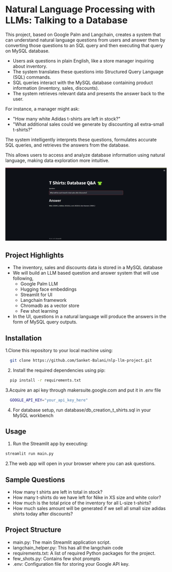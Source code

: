 
# Natural Language Processing with LLMs: Talking to a Database  

This project, based on Google Palm and Langchain, creates a system that can understand natural language questions from users and answer them by converting those questions to an SQL query and then executing that query on MySQL database.

- Users ask questions in plain English, like a store manager inquiring about inventory.
- The system translates these questions into Structured Query Language (SQL) commands.
- SQL queries interact with the MySQL database containing product information (inventory, sales, discounts).
- The system retrieves relevant data and presents the answer back to the user.

For instance, a manager might ask:
- "How many white Adidas t-shirts are left in stock?"
- "What additional sales could we generate by discounting all extra-small t-shirts?"

The system intelligently interprets these questions, formulates accurate SQL queries, and retrieves the answers from the database.

This allows users to access and analyze database information using natural language, making data exploration more intuitive.

![](llm_output.png)

## Project Highlights
 
- The inventory, sales and discounts data is stored in a MySQL database
- We will build an LLM based question and answer system that will use following,
  - Google Palm LLM
  - Hugging face embeddings
  - Streamlit for UI
  - Langchain framework
  - Chromadb as a vector store
  - Few shot learning
- In the UI, questions in a natural language will produce the answers in the form of MySQL query outputs.


## Installation

1.Clone this repository to your local machine using:

```bash
  git clone https://github.com/Sanket-Balani/nlp-llm-project.git
```
2. Install the required dependencies using pip:

```bash
  pip install -r requirements.txt
```
3.Acquire an api key through makersuite.google.com and put it in .env file

```bash
  GOOGLE_API_KEY="your_api_key_here"
```
4. For database setup, run database/db_creation_t_shirts.sql in your MySQL workbench

## Usage

1. Run the Streamlit app by executing:
```bash
streamlit run main.py

```

2.The web app will open in your browser where you can ask questions.

## Sample Questions
  - How many t shirts are left in total in stock?
  - How many t-shirts do we have left for Nike in XS size and white color?
  - How much is the total price of the inventory for all L-size t-shirts?
  - How much sales amount will be generated if we sell all small size adidas shirts today after discounts?
  
## Project Structure

- main.py: The main Streamlit application script.
- langchain_helper.py: This has all the langchain code
- requirements.txt: A list of required Python packages for the project.
- few_shots.py: Contains few shot prompts
- .env: Configuration file for storing your Google API key.